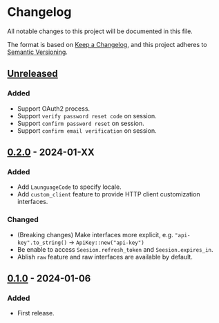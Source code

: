 # Changelog

All notable changes to this project will be documented in this file.

The format is based on [Keep a Changelog](https://keepachangelog.com/en/1.0.0/),
and this project adheres to [Semantic Versioning](https://semver.org/spec/v2.0.0.html).

## [Unreleased]

### Added
- Support OAuth2 process.
- Support `verify password reset code` on session.
- Support `confirm password reset` on session.
- Support `confirm email verification` on session.

## [0.2.0] - 2024-01-XX

### Added

- Add `LaunguageCode` to specify locale.
- Add `custom_client` feature to provide HTTP client customization interfaces.

### Changed

- (Breaking changes) Make interfaces more explicit, e.g. `"api-key".to_string()` -> `ApiKey::new("api-key")`
- Be enable to access `Seesion.refresh_token` and `Seesion.expires_in`.
- Ablish `raw` feature and raw interfaces are available by default.

## [0.1.0] - 2024-01-06

### Added

- First release.

[unreleased]: https://github.com/mochi-neko/fars/compare/v0.1.0...HEAD
[0.2.0]: https://github.com/mochi-neko/fars//compare/v0.1.0...v0.2.0
[0.1.0]: https://github.com/mochi-neko/fars/releases/tag/v0.1.0